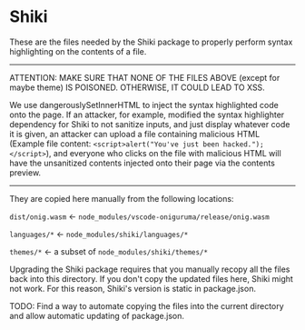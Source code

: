 # Shiki

These are the files needed by the Shiki package to properly perform syntax highlighting on the contents of a file.

---

ATTENTION: MAKE SURE THAT NONE OF THE FILES ABOVE (except for maybe theme) IS POISONED. OTHERWISE, IT COULD LEAD TO XSS.

We use dangerouslySetInnerHTML to inject the syntax highlighted code onto the page. If an attacker, for example, modified the syntax highlighter dependency for Shiki to not sanitize inputs, and just display whatever code it is given, an attacker can upload a file containing malicious HTML (Example file content: `<script>alert("You've just been hacked.");</script>`), and everyone who clicks on the file with malicious HTML will have the unsanitized contents injected onto their page via the contents preview.

---

They are copied here manually from the following locations:

`dist/onig.wasm` <- `node_modules/vscode-oniguruma/release/onig.wasm`

`languages/*` <- `node_modules/shiki/languages/*`

`themes/*` <- a subset of `node_modules/shiki/themes/*`

Upgrading the Shiki package requires that you manually recopy all the files back into this directory. If you don't copy the updated files here, Shiki might not work. For this reason, Shiki's version is static in package.json.

TODO: Find a way to automate copying the files into the current directory and allow automatic updating of package.json.
